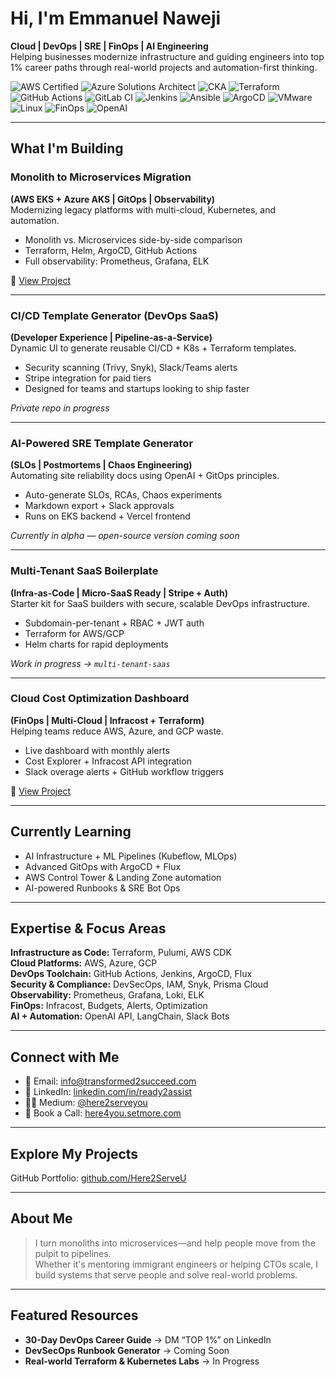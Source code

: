 # Hi, I'm Emmanuel Naweji

**Cloud | DevOps | SRE | FinOps | AI Engineering**  
Helping businesses modernize infrastructure and guiding engineers into top 1% career paths through real-world projects and automation-first thinking.

![AWS Certified](https://img.shields.io/badge/AWS-Certified-blue?logo=amazonaws)
![Azure Solutions Architect](https://img.shields.io/badge/Azure-Solutions%20Architect-0078D4?logo=microsoftazure)
![CKA](https://img.shields.io/badge/Kubernetes-CKA-blue?logo=kubernetes)
![Terraform](https://img.shields.io/badge/IaC-Terraform-623CE4?logo=terraform)
![GitHub Actions](https://img.shields.io/badge/CI/CD-GitHub%20Actions-blue?logo=githubactions)
![GitLab CI](https://img.shields.io/badge/CI/CD-GitLab%20CI-FC6D26?logo=gitlab)
![Jenkins](https://img.shields.io/badge/CI/CD-Jenkins-D24939?logo=jenkins)
![Ansible](https://img.shields.io/badge/Automation-Ansible-red?logo=ansible)
![ArgoCD](https://img.shields.io/badge/GitOps-ArgoCD-orange?logo=argo)
![VMware](https://img.shields.io/badge/Virtualization-VMware-607078?logo=vmware)
![Linux](https://img.shields.io/badge/OS-Linux-black?logo=linux)
![FinOps](https://img.shields.io/badge/FinOps-Cost%20Optimization-green?logo=money)
![OpenAI](https://img.shields.io/badge/AI-OpenAI-ff9900?logo=openai)

---

## What I'm Building

### Monolith to Microservices Migration  
**(AWS EKS + Azure AKS | GitOps | Observability)**  
Modernizing legacy platforms with multi-cloud, Kubernetes, and automation.  
- Monolith vs. Microservices side-by-side comparison  
- Terraform, Helm, ArgoCD, GitHub Actions  
- Full observability: Prometheus, Grafana, ELK  

🔗 [View Project](https://github.com/Here2ServeU/monolith-to-microservices-t2s.git)

---

### CI/CD Template Generator (DevOps SaaS)  
**(Developer Experience | Pipeline-as-a-Service)**  
Dynamic UI to generate reusable CI/CD + K8s + Terraform templates.  
- Security scanning (Trivy, Snyk), Slack/Teams alerts  
- Stripe integration for paid tiers  
- Designed for teams and startups looking to ship faster  

*Private repo in progress*

---

### AI-Powered SRE Template Generator  
**(SLOs | Postmortems | Chaos Engineering)**  
Automating site reliability docs using OpenAI + GitOps principles.  
- Auto-generate SLOs, RCAs, Chaos experiments  
- Markdown export + Slack approvals  
- Runs on EKS backend + Vercel frontend  

*Currently in alpha — open-source version coming soon*

---

### Multi-Tenant SaaS Boilerplate  
**(Infra-as-Code | Micro-SaaS Ready | Stripe + Auth)**  
Starter kit for SaaS builders with secure, scalable DevOps infrastructure.  
- Subdomain-per-tenant + RBAC + JWT auth  
- Terraform for AWS/GCP  
- Helm charts for rapid deployments  

*Work in progress → `multi-tenant-saas`*

---

### Cloud Cost Optimization Dashboard  
**(FinOps | Multi-Cloud | Infracost + Terraform)**  
Helping teams reduce AWS, Azure, and GCP waste.  
- Live dashboard with monthly alerts  
- Cost Explorer + Infracost API integration  
- Slack overage alerts + GitHub workflow triggers  

🔗 [View Project](https://github.com/Here2ServeU/finops-aws-azure.git)

---

## Currently Learning
- AI Infrastructure + ML Pipelines (Kubeflow, MLOps)  
- Advanced GitOps with ArgoCD + Flux  
- AWS Control Tower & Landing Zone automation  
- AI-powered Runbooks & SRE Bot Ops  

---

## Expertise & Focus Areas

**Infrastructure as Code:** Terraform, Pulumi, AWS CDK  
**Cloud Platforms:** AWS, Azure, GCP  
**DevOps Toolchain:** GitHub Actions, Jenkins, ArgoCD, Flux  
**Security & Compliance:** DevSecOps, IAM, Snyk, Prisma Cloud  
**Observability:** Prometheus, Grafana, Loki, ELK  
**FinOps:** Infracost, Budgets, Alerts, Optimization  
**AI + Automation:** OpenAI API, LangChain, Slack Bots

---

## Connect with Me

- 📧 Email: [info@transformed2succeed.com](mailto:info@transformed2succeed.com)  
- 💼 LinkedIn: [linkedin.com/in/ready2assist](https://www.linkedin.com/in/ready2assist/)  
- ✍🏽 Medium: [@here2serveyou](https://medium.com/@here2serveyou)  
- 📅 Book a Call: [here4you.setmore.com](https://here4you.setmore.com)

---

## Explore My Projects

GitHub Portfolio: [github.com/Here2ServeU](https://github.com/Here2ServeU)

---

## About Me

> I turn monoliths into microservices—and help people move from the pulpit to pipelines.  
> Whether it's mentoring immigrant engineers or helping CTOs scale, I build systems that serve people and solve real-world problems.

---

## Featured Resources

- **30-Day DevOps Career Guide** → DM “TOP 1%” on LinkedIn  
- **DevSecOps Runbook Generator** → Coming Soon  
- **Real-world Terraform & Kubernetes Labs** → In Progress
